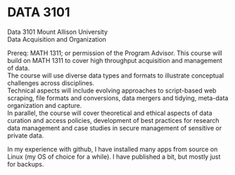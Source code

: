 # DATA 3101

Data 3101 Mount Allison University\
Data Acquisition and Organization

Prereq: MATH 1311; or permission of the Program Advisor. This course will build on MATH 1311 to cover high throughput acquisition and management of data.\
The course will use diverse data types and formats to illustrate conceptual challenges across disciplines.\
Technical aspects will include evolving approaches to script-based web scraping, file formats and conversions, data mergers and tidying, meta-data organization and capture.\
In parallel, the course will cover theoretical and ethical aspects of data curation and access policies, development of best practices for research data management and case studies in secure management of sensitive or private data.

In my experience with github, I have installed many apps from source on Linux (my OS of choice for a while). I have published a bit, but mostly just for backups.